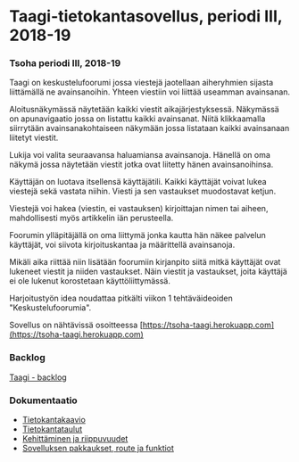 # Taagi-tietokantasovellus, periodi III, 2018-19

### Tsoha periodi III, 2018-19

Taagi on keskustelufoorumi jossa viestejä jaotellaan aiheryhmien sijasta liittämällä ne avainsanoihin. Yhteen viestiin voi liittää useamman avainsanan. 

Aloitusnäkymässä näytetään kaikki viestit aikajärjestyksessä. Näkymässä on apunavigaatio jossa on listattu kaikki avainsanat. Niitä klikkaamalla siirrytään avainsanakohtaiseen näkymään jossa listataan kaikki avainsanaan liitetyt viestit. 

Lukija voi valita seuraavansa haluamiansa avainsanoja. Hänellä on oma näkymä jossa näytetään viestit jotka ovat liitetty hänen avainsanoihinsa. 

Käyttäjän on luotava itsellensä käyttäjätili. Kaikki käyttäjät voivat lukea viestejä sekä vastata niihin. Viesti ja sen vastaukset muodostavat ketjun.

Viestejä voi hakea (viestin, ei vastauksen) kirjoittajan nimen tai aiheen, mahdollisesti myös artikkelin iän perusteella. 

Foorumin ylläpitäjällä on oma liittymä jonka kautta hän näkee palvelun käyttäjät, voi siivota kirjoituskantaa ja määrittellä avainsanoja.

Mikäli aika riittää niin lisätään foorumiin kirjanpito siitä mitkä käyttäjät ovat lukeneet viestit ja niiden vastaukset. Näin viestit ja vastaukset, joita käyttäjä ei ole lukenut korostetaan käyttöliittymässä.

Harjoitustyön idea noudattaa pitkälti viikon 1 tehtäväideoiden "Keskustelufoorumia".

Sovellus on nähtävissä osoitteessa [https://tsoha-taagi.herokuapp.com](https://tsoha-taagi.herokuapp.com)

### Backlog

[Taagi - backlog](https://github.com/juhoaj/tsoha-2/blob/master/documentation/kayttotapaukset.md)


### Dokumentaatio

  * [Tietokantakaavio](https://github.com/juhoaj/tsoha-2/blob/master/documentation/tietokantakaavio.pdf)
  * [Tietokantataulut](https://github.com/juhoaj/tsoha-2/blob/master/documentation/tietokantataulut.md)
  * [Kehittäminen ja riippuvuudet](https://github.com/juhoaj/tsoha-2/blob/master/documentation/kehittaminen.md)
  * [Sovelluksen pakkaukset, route ja funktiot](https://github.com/juhoaj/tsoha-2/blob/master/documentation/reitit.md)
